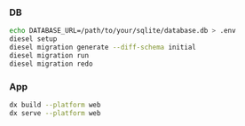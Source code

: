 ### DB
```bash
echo DATABASE_URL=/path/to/your/sqlite/database.db > .env
diesel setup
diesel migration generate --diff-schema initial
diesel migration run
diesel migration redo
```

### App
```bash
dx build --platform web
dx serve --platform web
```